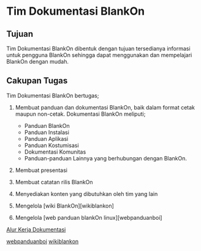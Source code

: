 Tim Dokumentasi BlankOn
=======================

Tujuan
------
Tim Dokumentasi BlankOn dibentuk dengan tujuan tersedianya informasi untuk pengguna BlankOn sehingga dapat menggunakan dan mempelajari BlankOn dengan mudah.

Cakupan Tugas
-------------

Tim Dokumentasi BlankOn bertugas;
  1. Membuat panduan dan dokumentasi BlankOn, baik dalam format cetak maupun non-cetak. Dokumentasi BlankOn meliputi;
      - Panduan BlankOn
      - Panduan Instalasi
      - Panduan Aplikasi
      - Panduan Kostumisasi
      - Dokumentasi Komunitas
      - Panduan-panduan Lainnya yang berhubungan dengan BlankOn.
      
  2. Membuat presentasi
  3. Membuat catatan rilis BlankOn
  4. Menyediakan konten yang dibutuhkan oleh tim yang lain
  5. Mengelola [wiki BlankOn][wikiblankon]
  6. Mengelola [web panduan blankOn linux][webpanduanboi]
  
[Alur Kerja Dokumentasi](/alur_kerja_dokumentasi.md)

[webpanduanboi](http://panduan.blankonlinux.or.id/)
[wikiblankon](https://blankon.github.io/wiki/)
